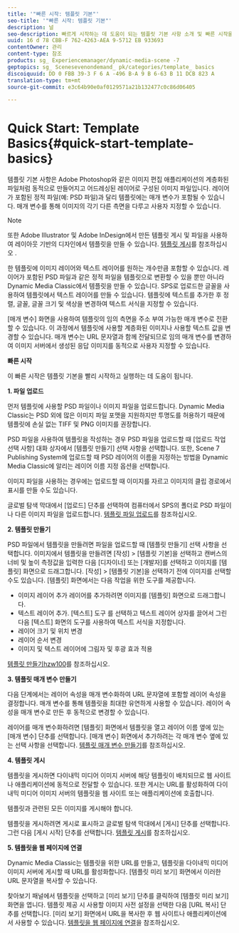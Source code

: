 ```yaml
---
title: '"빠른 시작: 템플릿 기본"'
seo-title: '"빠른 시작: 템플릿 기본"'
description: 널
seo-description: 빠르게 시작하는 데 도움이 되는 템플릿 기본 사항 소개 및 빠른 시작을 소개합니다.
uuid: 16 d 78 CBB-F 762-4263-AEA 9-5712 EB 933693
contentOwner: 관리
content-type: 참조
products: sg_ Experiencemanager/dynamic-media-scene -7
geptopics: sg_ Scenesevenondemand_ pk/categories/template_ basics
discoiquuid: DD 0 FBB 39-3 F 6 A -496 B-A 9 B 6-63 B 11 DCB 823 A
translation-type: tm+mt
source-git-commit: e3c64b90e0af0129571a21b132477c0c86d06405

---
```



# Quick Start: Template Basics{#quick-start-template-basics}

템플릿 기본 사항은 Adobe Photoshop와 같은 이미지 편집 애플리케이션의 계층화된 파일처럼 동적으로 만들어지고 어드레싱된 레이어로 구성된 이미지 파일입니다. 레이어가 포함된 정적 파일(예: PSD 파일)과 달리 템플릿에는 매개 변수가 포함될 수 있습니다. 매개 변수를 통해 이미지의 각기 다른 측면을 다루고 사용자 지정할 수 있습니다.

>[!NOTE]
>
>또한 Adobe Illustrator 및 Adobe InDesign에서 만든 템플릿 게시 및 파일을 사용하여 레이아웃 기반의 디자인에서 템플릿을 만들 수 있습니다. [템플릿 게시](quick-start-template-publishing.md)를 참조하십시오 .

한 템플릿에 이미지 레이어와 텍스트 레이어를 원하는 개수만큼 포함할 수 있습니다. 레이어가 포함된 PSD 파일과 같은 정적 파일을 템플릿으로 변환할 수 있을 뿐만 아니라 Dynamic Media Classic에서 템플릿을 만들 수 있습니다. SPS로 업로드한 글꼴을 사용하여 템플릿에서 텍스트 레이어를 만들 수 있습니다. 템플릿에 텍스트를 추가한 후 정렬, 글꼴, 글꼴 크기 및 색상을 변경하여 텍스트 서식을 지정할 수 있습니다.

[매개 변수] 화면을 사용하여 템플릿의 임의 측면을 주소 부여 가능한 매개 변수로 전환할 수 있습니다. 이 과정에서 템플릿에 사용할 계층화된 이미지나 사용할 텍스트 값을 변경할 수 있습니다. 매개 변수는 URL 문자열과 함께 전달되므로 임의 매개 변수를 변경하여 이미지 서버에서 생성된 응답 이미지를 동적으로 사용자 지정할 수 있습니다.

**빠른 시작**

이 빠른 시작은 템플릿 기본을 빨리 시작하고 실행하는 데 도움이 됩니다.

**1. 파일 업로드**

먼저 템플릿에 사용할 PSD 파일이나 이미지 파일을 업로드합니다. Dynamic Media Classic는 PSD 외에 많은 이미지 파일 포맷을 지원하지만 투명도를 허용하기 때문에 템플릿에 손실 없는 TIFF 및 PNG 이미지를 권장합니다.

PSD 파일을 사용하여 템플릿을 작성하는 경우 PSD 파일을 업로드할 때 [업로드 작업 선택 사항] 대화 상자에서 [템플릿 만들기] 선택 사항을 선택합니다. 또한, Scene 7 Publishing System에 업로드할 때 PSD 레이어의 이름을 지정하는 방법을 Dynamic Media Classic에 알리는 레이어 이름 지정 옵션을 선택합니다.

이미지 파일을 사용하는 경우에는 업로드할 때 이미지를 자르고 이미지의 클립 경로에서 표시를 만들 수도 있습니다.

글로벌 탐색 막대에서 [업로드] 단추를 선택하여 컴퓨터에서 SPS의 폴더로 PSD 파일이나 다른 이미지 파일을 업로드합니다. [템플릿 파일 업로드](uploading-template-files.md#uploading_template_files)를 참조하십시오.

**2. 템플릿 만들기**

PSD 파일에서 템플릿을 만들려면 파일을 업로드할 때 [템플릿 만들기] 선택 사항을 선택합니다. 이미지에서 템플릿을 만들려면 [작성] &gt; [템플릿 기본]을 선택하고 캔버스의 너비 및 높이 측정값을 입력한 다음 [디자이너] 또는 [개발자]를 선택하고 이미지를 [템플릿] 화면으로 드래그합니다. [작성] &gt; [템플릿 기본]을 선택하기 전에 이미지를 선택할 수도 있습니다. [템플릿] 화면에서는 다음 작업을 위한 도구를 제공합니다.

* 이미지 레이어 추가 레이어를 추가하려면 이미지를 [템플릿] 화면으로 드래그합니다.
* 텍스트 레이어 추가. [텍스트] 도구 를 선택하고 텍스트 레이어 상자를 끌어서 그린 다음 [텍스트] 화면의 도구를 사용하여 텍스트 서식을 지정합니다.
* 레이어 크기 및 위치 변경
* 레이어 순서 변경
* 이미지 및 텍스트 레이어에 그림자 및 후광 효과 적용

[ 템플릿 만들기hzw100](creating-template.md#creating_a_template)를 참조하십시오.

**3. 템플릿 매개 변수 만들기**

다음 단계에서는 레이어 속성을 매개 변수화하여 URL 문자열에 포함할 레이어 속성을 결정합니다. 매개 변수를 통해 템플릿을 최대한 유연하게 사용할 수 있습니다. 레이어 속성을 매개 변수로 만든 후 동적으로 변경할 수 있습니다.

레이어를 매개 변수화하려면 [템플릿] 화면에서 템플릿을 열고 레이어 이름 옆에 있는 [매개 변수] 단추를 선택합니다. [매개 변수] 화면에서 추가하려는 각 매개 변수 옆에 있는 선택 사항을 선택합니다. [템플릿 매개 변수 만들기](creating-template-parameters.md#creating_template_parameters)를 참조하십시오.

**4. 템플릿 게시**

템플릿을 게시하면 다이내믹 미디어 이미지 서버에 해당 템플릿이 배치되므로 웹 사이트나 애플리케이션에 동적으로 전달할 수 있습니다. 또한 게시는 URL를 활성화하여 다이내믹 미디어 이미지 서버의 템플릿을 웹 사이트 또는 애플리케이션에 호출합니다.

템플릿과 관련된 모든 이미지를 게시해야 합니다.

템플릿을 게시하려면 게시로 표시하고 글로벌 탐색 막대에서 [게시] 단추를 선택합니다. 그런 다음 [게시 시작] 단추를 선택합니다. [템플릿 게시](publishing-templates.md#publishing_templates)를 참조하십시오.

**5. 템플릿을 웹 페이지에 연결**

Dynamic Media Classic는 템플릿을 위한 URL를 만들고, 템플릿을 다이내믹 미디어 이미지 서버에 게시할 때 URL를 활성화합니다. [템플릿 미리 보기] 화면에서 이러한 URL 문자열을 복사할 수 있습니다.

찾아보기 패널에서 템플릿을 선택하고 [미리 보기] 단추를 클릭하여 [템플릿 미리 보기] 화면을 엽니다. 템플릿 제공 시 사용할 이미지 사전 설정을 선택한 다음 [URL 복사] 단추를 선택합니다. [미리 보기] 화면에서 URL을 복사한 후 웹 사이트나 애플리케이션에서 사용할 수 있습니다. [템플릿을 웹 페이지에 연결](linking-template-web-page.md#linking_a_template_to_a_web_page)을 참조하십시오.
